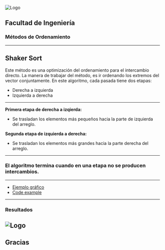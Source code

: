 ![Logo](http://www.ingenieria.unam.mx/nuestra_facultad/images/institucionales/escudos/escudofi_negro.jpg)
## Facultad de Ingeniería
### Métodos de Ordenamiento


---
## Shaker Sort

 Este método es una optimización del ordenamiento para el intercambio directo.
 La manera de trabajar del método, es ir ordenando los extremos del vector conjuntamente. 
 En este algoritmo, cada pasada tiene dos etapas:

- Derecha a izquierda
- Izquierda a derecha
---
**Primera etapa de derecha a izqierda:**
- Se trasladan los elementos más pequeños hacia la parte de izquierda del arreglo.

**Segunda etapa de izquierda a derecha:**
- Se trasladan los elementos más grandes hacia la parte derecha del arreglo.

---
### El algoritmo termina cuando en una etapa no se producen intercambios.

---
- [Ejemplo gráfico](https://en.wikipedia.org/wiki/Cocktail_shaker_sort#/media/File:Sorting_shaker_sort_anim.gif)
- [Code example](https://github.com/fajagama/shaker-sort-c-sharp/blob/master/Program.cs)

---
### Resultados

![Logo](https://en.wikipedia.org/wiki/Cocktail_shaker_sort#/media/File:Sorting_shaker_sort_anim.gif)
---
Gracias
---
